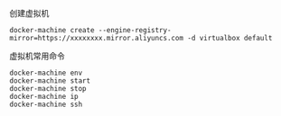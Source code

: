 创建虚拟机

    docker-machine create --engine-registry-mirror=https://xxxxxxxx.mirror.aliyuncs.com -d virtualbox default

虚拟机常用命令

    docker-machine env
    docker-machine start
    docker-machine stop
    docker-machine ip
    docker-machine ssh

